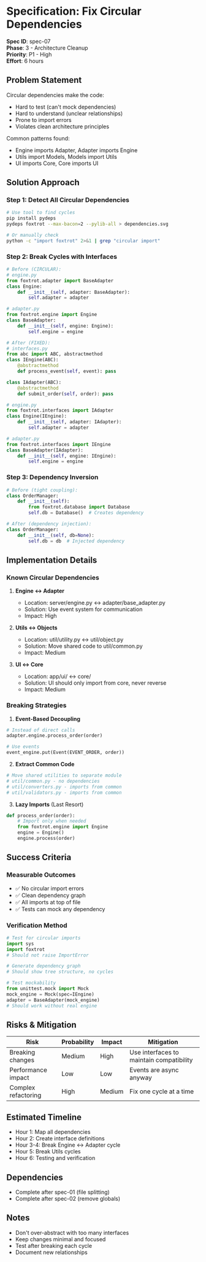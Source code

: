 # Specification: Fix Circular Dependencies

**Spec ID**: spec-07  
**Phase**: 3 - Architecture Cleanup  
**Priority**: P1 - High  
**Effort**: 6 hours

## Problem Statement

Circular dependencies make the code:
- Hard to test (can't mock dependencies)
- Hard to understand (unclear relationships)
- Prone to import errors
- Violates clean architecture principles

Common patterns found:
- Engine imports Adapter, Adapter imports Engine
- Utils import Models, Models import Utils
- UI imports Core, Core imports UI

## Solution Approach

### Step 1: Detect All Circular Dependencies
```bash
# Use tool to find cycles
pip install pydeps
pydeps foxtrot --max-bacon=2 --pylib-all > dependencies.svg

# Or manually check
python -c "import foxtrot" 2>&1 | grep "circular import"
```

### Step 2: Break Cycles with Interfaces
```python
# Before (CIRCULAR):
# engine.py
from foxtrot.adapter import BaseAdapter
class Engine:
    def __init__(self, adapter: BaseAdapter):
        self.adapter = adapter

# adapter.py  
from foxtrot.engine import Engine
class BaseAdapter:
    def __init__(self, engine: Engine):
        self.engine = engine

# After (FIXED):
# interfaces.py
from abc import ABC, abstractmethod
class IEngine(ABC):
    @abstractmethod
    def process_event(self, event): pass

class IAdapter(ABC):
    @abstractmethod
    def submit_order(self, order): pass

# engine.py
from foxtrot.interfaces import IAdapter
class Engine(IEngine):
    def __init__(self, adapter: IAdapter):
        self.adapter = adapter

# adapter.py
from foxtrot.interfaces import IEngine  
class BaseAdapter(IAdapter):
    def __init__(self, engine: IEngine):
        self.engine = engine
```

### Step 3: Dependency Inversion
```python
# Before (tight coupling):
class OrderManager:
    def __init__(self):
        from foxtrot.database import Database
        self.db = Database()  # Creates dependency

# After (dependency injection):
class OrderManager:
    def __init__(self, db=None):
        self.db = db  # Injected dependency
```

## Implementation Details

### Known Circular Dependencies

1. **Engine ↔ Adapter**
   - Location: server/engine.py ↔ adapter/base_adapter.py
   - Solution: Use event system for communication
   - Impact: High

2. **Utils ↔ Objects**
   - Location: util/utility.py ↔ util/object.py
   - Solution: Move shared code to util/common.py
   - Impact: Medium

3. **UI ↔ Core**
   - Location: app/ui/ ↔ core/
   - Solution: UI should only import from core, never reverse
   - Impact: Medium

### Breaking Strategies

1. **Event-Based Decoupling**
```python
# Instead of direct calls
adapter.engine.process_order(order)

# Use events
event_engine.put(Event(EVENT_ORDER, order))
```

2. **Extract Common Code**
```python
# Move shared utilities to separate module
# util/common.py - no dependencies
# util/converters.py - imports from common
# util/validators.py - imports from common
```

3. **Lazy Imports** (Last Resort)
```python
def process_order(order):
    # Import only when needed
    from foxtrot.engine import Engine
    engine = Engine()
    engine.process(order)
```

## Success Criteria

### Measurable Outcomes
- ✅ No circular import errors
- ✅ Clean dependency graph
- ✅ All imports at top of file
- ✅ Tests can mock any dependency

### Verification Method
```python
# Test for circular imports
import sys
import foxtrot
# Should not raise ImportError

# Generate dependency graph
# Should show tree structure, no cycles

# Test mockability
from unittest.mock import Mock
mock_engine = Mock(spec=IEngine)
adapter = BaseAdapter(mock_engine)
# Should work without real engine
```

## Risks & Mitigation

| Risk | Probability | Impact | Mitigation |
|------|------------|--------|------------|
| Breaking changes | Medium | High | Use interfaces to maintain compatibility |
| Performance impact | Low | Low | Events are async anyway |
| Complex refactoring | High | Medium | Fix one cycle at a time |

## Estimated Timeline

- Hour 1: Map all dependencies
- Hour 2: Create interface definitions
- Hour 3-4: Break Engine ↔ Adapter cycle
- Hour 5: Break Utils cycles
- Hour 6: Testing and verification

## Dependencies

- Complete after spec-01 (file splitting)
- Complete after spec-02 (remove globals)

## Notes

- Don't over-abstract with too many interfaces
- Keep changes minimal and focused
- Test after breaking each cycle
- Document new relationships